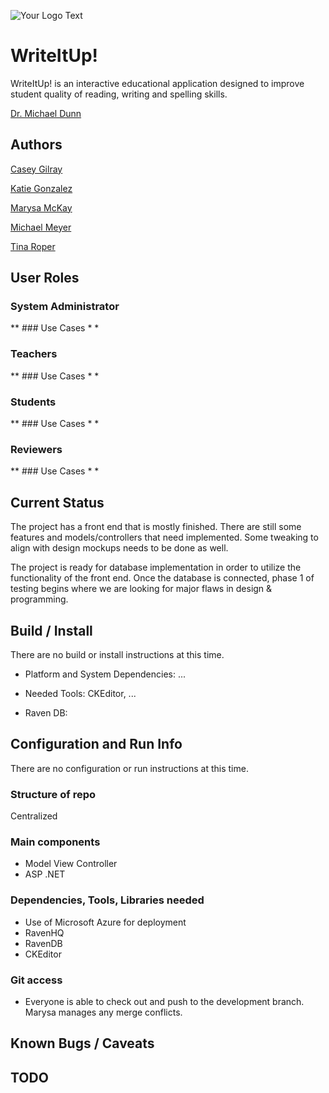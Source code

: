 ![Your Logo Text](http://encs.vancouver.wsu.edu/~k.gonzalez/Write.jpg)

# WriteItUp!

WriteItUp! is an interactive educational application designed to improve student quality of reading, writing and spelling skills.

[Dr. Michael Dunn](http://education.wsu.edu/directory/faculty/dunnm)

## Authors

[Casey Gilray](mailto:cgilray@gmail.com)

[Katie Gonzalez](mailto:kathrynn.gonzalez@gmail.com)

[Marysa McKay](mailto:marysam26@gmail.com)

[Michael Meyer](mailto:mm4223@yahoo.com)

[Tina Roper](mailto:troper17@comcast.net)

## User Roles

### System Administrator
<!--description of Admin role here
...-->
** ### Use Cases
*
*

### Teachers
<!--description of Teacher role here
...-->
** ### Use Cases
*
*

### Students
<!--description of Student role here
...-->
** ### Use Cases
*
*

### Reviewers
<!--description of Reviewer role here
...-->
** ### Use Cases
*
*

## Current Status

The project has a front end that is mostly finished. There are still some features and models/controllers that need implemented. Some tweaking to align with design mockups needs to be done as well.

The project is ready for database implementation in order to utilize the functionality of the front end. Once the database is connected, phase 1 of testing begins where we are looking for major flaws in design & programming.

## Build / Install

There are no build or install instructions at this time.

* Platform and System Dependencies: ...

* Needed Tools: CKEditor, ...

* Raven DB:

## Configuration and Run Info

There are no configuration or run instructions at this time.

### Structure of repo

Centralized

### Main components

* Model View Controller
* ASP .NET

### Dependencies, Tools, Libraries needed

* Use of Microsoft Azure for deployment
* RavenHQ
* RavenDB
* CKEditor

### Git access

* Everyone is able to check out and push to the development branch. Marysa manages any merge conflicts.

## Known Bugs / Caveats



## TODO

